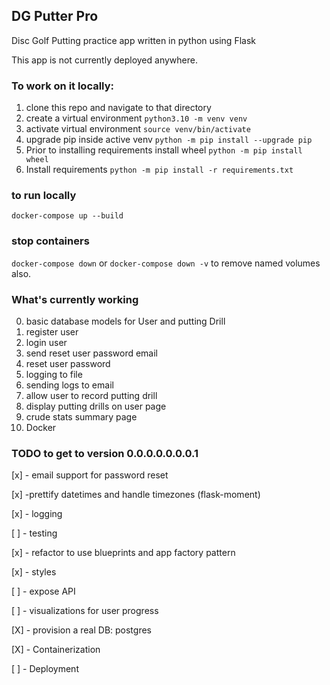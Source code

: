 ## DG Putter Pro

Disc Golf Putting practice app written in python using Flask

This app is not currently deployed anywhere. 
### To work on it locally:
1. clone this repo and navigate to that directory
2. create a virtual environment `python3.10 -m venv venv`
3. activate virtual environment `source venv/bin/activate`
4. upgrade pip inside active venv `python -m pip install --upgrade pip`
5. Prior to installing requirements install wheel `python -m pip install wheel`
6. Install requirements `python -m pip install -r requirements.txt`

### to run locally
`docker-compose up --build`

### stop containers

`docker-compose down` or `docker-compose down -v` to remove named volumes also.



### What's currently working

0. basic database models for User and putting Drill
1. register user
2. login user
3. send reset user password email
4. reset user password
5. logging to file
6. sending logs to email
7. allow user to record putting drill
8. display putting drills on user page
9. crude stats summary page
10. Docker 
    

### TODO to get to version 0.0.0.0.0.0.0.1

[x] - email support for password reset

[x] -prettify datetimes and handle timezones (flask-moment)

[x] - logging

[ ] - testing

[x] - refactor to use blueprints and app factory pattern

[x] - styles

[ ] - expose API

[ ] - visualizations for user progress

[X] - provision a real DB: postgres

[X] - Containerization

[ ] - Deployment

  